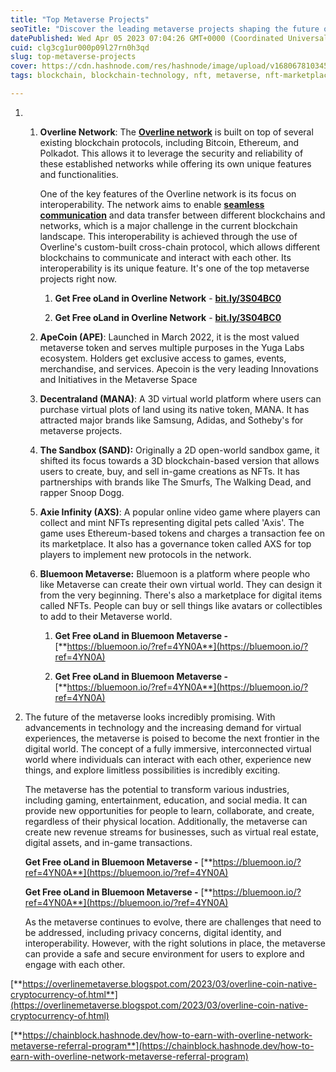 ```yaml
---
title: "Top Metaverse Projects"
seoTitle: "Discover the leading metaverse projects shaping the future of virtual"
datePublished: Wed Apr 05 2023 07:04:26 GMT+0000 (Coordinated Universal Time)
cuid: clg3cg1ur000p09l27rn0h3qd
slug: top-metaverse-projects
cover: https://cdn.hashnode.com/res/hashnode/image/upload/v1680678103454/0c48e5e9-baa2-4207-8f49-bc57a9945016.jpeg
tags: blockchain, blockchain-technology, nft, metaverse, nft-marketplace-development-nft-marketplace-nft-marketplace-development-nft-marketplace-development-company-nft-marketplace-development-service-non-fungible-tokens

---
```


1. 1. **Overline Network**: The [**Overline network**](https://chainblock.hashnode.dev/how-to-earn-money-through-overline-network-metaverse-a-comprehensive-guide) is built on top of several existing blockchain protocols, including Bitcoin, Ethereum, and Polkadot. This allows it to leverage the security and reliability of these established networks while offering its own unique features and functionalities.
        
        One of the key features of the Overline network is its focus on interoperability. The network aims to enable [**seamless communication**](https://overline-metaverse.blogspot.com/2023/03/overline-metaverse-future-of-blockchain.html) and data transfer between different blockchains and networks, which is a major challenge in the current blockchain landscape. This interoperability is achieved through the use of Overline's custom-built cross-chain protocol, which allows different blockchains to communicate and interact with each other. Its interoperability is its unique feature. It's one of the top metaverse projects right now.
        
        1. **Get Free oLand in Overline Network** - [**bit.ly/3S04BC0**](http://bit.ly/3S04BC0)
            
        2. **Get Free oLand in Overline Network** - [**bit.ly/3S04BC0**](http://bit.ly/3S04BC0)
            
    2. **ApeCoin (APE)**: Launched in March 2022, it is the most valued metaverse token and serves multiple purposes in the Yuga Labs ecosystem. Holders get exclusive access to games, events, merchandise, and services. Apecoin is the very leading Innovations and Initiatives in the Metaverse Space
        
    3. **Decentraland (MANA)**: A 3D virtual world platform where users can purchase virtual plots of land using its native token, MANA. It has attracted major brands like Samsung, Adidas, and Sotheby's for metaverse projects.
        
    4. **The Sandbox (SAND):** Originally a 2D open-world sandbox game, it shifted its focus towards a 3D blockchain-based version that allows users to create, buy, and sell in-game creations as NFTs. It has partnerships with brands like The Smurfs, The Walking Dead, and rapper Snoop Dogg.
        
    5. **Axie Infinity (AXS)**: A popular online video game where players can collect and mint NFTs representing digital pets called 'Axis'. The game uses Ethereum-based tokens and charges a transaction fee on its marketplace. It also has a governance token called AXS for top players to implement new protocols in the network.
        
    6. **Bluemoon Metaverse:** Bluemoon is a platform where people who like Metaverse can create their own virtual world. They can design it from the very beginning. There's also a marketplace for digital items called NFTs. People can buy or sell things like avatars or collectibles to add to their Metaverse world.
        
        1. **Get Free oLand in Bluemoon Metaverse -** [**https://bluemoon.io/?ref=4YN0A**](https://bluemoon.io/?ref=4YN0A)
            
        2. **Get Free oLand in Bluemoon Metaverse -** [**https://bluemoon.io/?ref=4YN0A**](https://bluemoon.io/?ref=4YN0A)
            
2. The future of the metaverse looks incredibly promising. With advancements in technology and the increasing demand for virtual experiences, the metaverse is poised to become the next frontier in the digital world. The concept of a fully immersive, interconnected virtual world where individuals can interact with each other, experience new things, and explore limitless possibilities is incredibly exciting.
    
    The metaverse has the potential to transform various industries, including gaming, entertainment, education, and social media. It can provide new opportunities for people to learn, collaborate, and create, regardless of their physical location. Additionally, the metaverse can create new revenue streams for businesses, such as virtual real estate, digital assets, and in-game transactions.
    
    **Get Free oLand in Bluemoon Metaverse -** [**https://bluemoon.io/?ref=4YN0A**](https://bluemoon.io/?ref=4YN0A)
    
    **Get Free oLand in Bluemoon Metaverse -** [**https://bluemoon.io/?ref=4YN0A**](https://bluemoon.io/?ref=4YN0A)
    
    As the metaverse continues to evolve, there are challenges that need to be addressed, including privacy concerns, digital identity, and interoperability. However, with the right solutions in place, the metaverse can provide a safe and secure environment for users to explore and engage with each other.
    

[**https://overlinemetaverse.blogspot.com/2023/03/overline-coin-native-cryptocurrency-of.html**](https://overlinemetaverse.blogspot.com/2023/03/overline-coin-native-cryptocurrency-of.html)

[**https://chainblock.hashnode.dev/how-to-earn-with-overline-network-metaverse-referral-program**](https://chainblock.hashnode.dev/how-to-earn-with-overline-network-metaverse-referral-program)